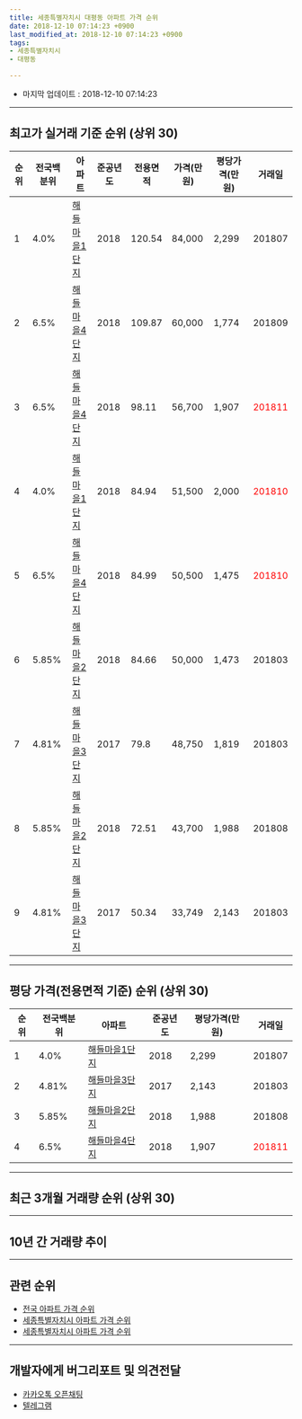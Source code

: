 ```yaml
---
title: 세종특별자치시 대평동 아파트 가격 순위
date: 2018-12-10 07:14:23 +0900
last_modified_at: 2018-12-10 07:14:23 +0900
tags:
- 세종특별자치시
- 대평동

---
```


* 마지막 업데이트 : 2018-12-10 07:14:23

---

## 최고가 실거래 기준 순위 (상위 30)


|순위|전국백분위|아파트|준공년도|전용면적|가격(만원)|평당가격(만원)|거래일|
|---|---|---|---|---|---|---|---|
|1|4.0%|[해들마을1단지](https://search.naver.com/search.naver?query=%EC%84%B8%EC%A2%85%ED%8A%B9%EB%B3%84%EC%9E%90%EC%B9%98%EC%8B%9C+%EB%8C%80%ED%8F%89%EB%8F%99+%ED%95%B4%EB%93%A4%EB%A7%88%EC%9D%841%EB%8B%A8%EC%A7%80)|2018|120.54|84,000|2,299|201807|
|2|6.5%|[해들마을4단지](https://search.naver.com/search.naver?query=%EC%84%B8%EC%A2%85%ED%8A%B9%EB%B3%84%EC%9E%90%EC%B9%98%EC%8B%9C+%EB%8C%80%ED%8F%89%EB%8F%99+%ED%95%B4%EB%93%A4%EB%A7%88%EC%9D%844%EB%8B%A8%EC%A7%80)|2018|109.87|60,000|1,774|201809|
|3|6.5%|[해들마을4단지](https://search.naver.com/search.naver?query=%EC%84%B8%EC%A2%85%ED%8A%B9%EB%B3%84%EC%9E%90%EC%B9%98%EC%8B%9C+%EB%8C%80%ED%8F%89%EB%8F%99+%ED%95%B4%EB%93%A4%EB%A7%88%EC%9D%844%EB%8B%A8%EC%A7%80)|2018|98.11|56,700|1,907|<span style="color:red">201811</span>|
|4|4.0%|[해들마을1단지](https://search.naver.com/search.naver?query=%EC%84%B8%EC%A2%85%ED%8A%B9%EB%B3%84%EC%9E%90%EC%B9%98%EC%8B%9C+%EB%8C%80%ED%8F%89%EB%8F%99+%ED%95%B4%EB%93%A4%EB%A7%88%EC%9D%841%EB%8B%A8%EC%A7%80)|2018|84.94|51,500|2,000|<span style="color:red">201810</span>|
|5|6.5%|[해들마을4단지](https://search.naver.com/search.naver?query=%EC%84%B8%EC%A2%85%ED%8A%B9%EB%B3%84%EC%9E%90%EC%B9%98%EC%8B%9C+%EB%8C%80%ED%8F%89%EB%8F%99+%ED%95%B4%EB%93%A4%EB%A7%88%EC%9D%844%EB%8B%A8%EC%A7%80)|2018|84.99|50,500|1,475|<span style="color:red">201810</span>|
|6|5.85%|[해들마을2단지](https://search.naver.com/search.naver?query=%EC%84%B8%EC%A2%85%ED%8A%B9%EB%B3%84%EC%9E%90%EC%B9%98%EC%8B%9C+%EB%8C%80%ED%8F%89%EB%8F%99+%ED%95%B4%EB%93%A4%EB%A7%88%EC%9D%842%EB%8B%A8%EC%A7%80)|2018|84.66|50,000|1,473|201803|
|7|4.81%|[해들마을3단지](https://search.naver.com/search.naver?query=%EC%84%B8%EC%A2%85%ED%8A%B9%EB%B3%84%EC%9E%90%EC%B9%98%EC%8B%9C+%EB%8C%80%ED%8F%89%EB%8F%99+%ED%95%B4%EB%93%A4%EB%A7%88%EC%9D%843%EB%8B%A8%EC%A7%80)|2017|79.8|48,750|1,819|201803|
|8|5.85%|[해들마을2단지](https://search.naver.com/search.naver?query=%EC%84%B8%EC%A2%85%ED%8A%B9%EB%B3%84%EC%9E%90%EC%B9%98%EC%8B%9C+%EB%8C%80%ED%8F%89%EB%8F%99+%ED%95%B4%EB%93%A4%EB%A7%88%EC%9D%842%EB%8B%A8%EC%A7%80)|2018|72.51|43,700|1,988|201808|
|9|4.81%|[해들마을3단지](https://search.naver.com/search.naver?query=%EC%84%B8%EC%A2%85%ED%8A%B9%EB%B3%84%EC%9E%90%EC%B9%98%EC%8B%9C+%EB%8C%80%ED%8F%89%EB%8F%99+%ED%95%B4%EB%93%A4%EB%A7%88%EC%9D%843%EB%8B%A8%EC%A7%80)|2017|50.34|33,749|2,143|201803|


---

## 평당 가격(전용면적 기준) 순위 (상위 30)


|순위|전국백분위|아파트|준공년도|평당가격(만원)|거래일|
|---|---|---|---|---|---|
|1|4.0%|[해들마을1단지](https://search.naver.com/search.naver?query=%EC%84%B8%EC%A2%85%ED%8A%B9%EB%B3%84%EC%9E%90%EC%B9%98%EC%8B%9C+%EB%8C%80%ED%8F%89%EB%8F%99+%ED%95%B4%EB%93%A4%EB%A7%88%EC%9D%841%EB%8B%A8%EC%A7%80)|2018|2,299|201807|
|2|4.81%|[해들마을3단지](https://search.naver.com/search.naver?query=%EC%84%B8%EC%A2%85%ED%8A%B9%EB%B3%84%EC%9E%90%EC%B9%98%EC%8B%9C+%EB%8C%80%ED%8F%89%EB%8F%99+%ED%95%B4%EB%93%A4%EB%A7%88%EC%9D%843%EB%8B%A8%EC%A7%80)|2017|2,143|201803|
|3|5.85%|[해들마을2단지](https://search.naver.com/search.naver?query=%EC%84%B8%EC%A2%85%ED%8A%B9%EB%B3%84%EC%9E%90%EC%B9%98%EC%8B%9C+%EB%8C%80%ED%8F%89%EB%8F%99+%ED%95%B4%EB%93%A4%EB%A7%88%EC%9D%842%EB%8B%A8%EC%A7%80)|2018|1,988|201808|
|4|6.5%|[해들마을4단지](https://search.naver.com/search.naver?query=%EC%84%B8%EC%A2%85%ED%8A%B9%EB%B3%84%EC%9E%90%EC%B9%98%EC%8B%9C+%EB%8C%80%ED%8F%89%EB%8F%99+%ED%95%B4%EB%93%A4%EB%A7%88%EC%9D%844%EB%8B%A8%EC%A7%80)|2018|1,907|<span style="color:red">201811</span>|


---

## 최근 3개월 거래량 순위 (상위 30)


<div style="width:100%;">
    <canvas id="deal_count_ranking" height="250"></canvas>
</div>


<script>
new Chart(document.getElementById("deal_count_ranking"), {
    type: 'horizontalBar',
    data: {
        labels: ['해들마을4단지', '해들마을3단지', '해들마을1단지'],
        datasets: [{
            label: '실거래 수',
            data: [7, 1, 1],
            borderColor: "rgba(255, 0, 128, 1)",
            backgroundColor: "rgba(255, 0, 128, 0.5)",
            fill: false,
        }]
    },
    options: {
        responsive: true,
        title: {
            display: true,
            text: '최근 3개월 거래량 순위'
        },
        tooltips: {
            mode: 'index',
            intersect: false,
            callbacks: {
                title: function(tooltipItems, data) {
                    return "실거래 수:";
                },
                label: function(tooltipItem, data) {
                    return data.labels[tooltipItem.index] + ": " + tooltipItem.xLabel;
                }
            }
        },
        hover: {
            mode: 'nearest',
            intersect: true
        },
        scales: {
            xAxes: [{
                display: true,
                scaleLabel: {
                    display: true,
                    labelString: '실거래 수'
                },
                ticks: {
                    suggestedMin: 0,
                }
            }],
            yAxes: [{
                display: true,
                ticks: {
                    autoSkip: false,
                    callback: function(value, index, values) {
                        if (value.length > 15)
                            return value.substr(0, 13) + "...";
                        else
                            return value;
                    }
                },
                scaleLabel: {
                    display: false,
                }
            }]
        }
    }
});

</script>


---

## 10년 간 거래량 추이


<div style="width:100%;">
    <canvas id="deal_progress" height="250"></canvas>
</div>

<script>
new Chart(document.getElementById("deal_progress"), {
    type: 'line',
    data: {
        labels: ['200812','200901','200902','200903','200904','200905','200906','200907','200908','200909','200910','200911','200912','201001','201002','201003','201004','201005','201006','201007','201008','201009','201010','201011','201012','201101','201102','201103','201104','201105','201106','201107','201108','201109','201110','201111','201112','201201','201202','201203','201204','201205','201206','201207','201208','201209','201210','201211','201212','201301','201302','201303','201304','201305','201306','201307','201308','201309','201310','201311','201312','201401','201402','201403','201404','201405','201406','201407','201408','201409','201410','201411','201412','201501','201502','201503','201504','201505','201506','201507','201508','201509','201510','201511','201512','201601','201602','201603','201604','201605','201606','201607','201608','201609','201610','201611','201612','201701','201702','201703','201704','201705','201706','201707','201708','201709','201710','201711','201712','201801','201802','201803','201804','201805','201806','201807','201808','201809','201810','201811','201812'],
        datasets: [{
            label: '실거래 수',
            pointRadius: 1,
            data: [0, 0, 0, 0, 0, 0, 0, 0, 0, 0, 0, 0, 0, 0, 0, 0, 0, 0, 0, 0, 0, 0, 0, 0, 0, 0, 0, 0, 0, 0, 0, 0, 0, 0, 0, 0, 0, 0, 0, 0, 0, 0, 0, 0, 0, 0, 0, 0, 0, 0, 0, 0, 0, 0, 0, 0, 0, 0, 0, 0, 0, 0, 0, 0, 0, 0, 0, 0, 0, 0, 0, 0, 0, 0, 0, 0, 0, 0, 0, 0, 0, 0, 0, 0, 0, 0, 0, 0, 0, 0, 0, 0, 0, 0, 0, 0, 0, 0, 0, 0, 0, 0, 0, 0, 0, 0, 0, 0, 0, 0, 1, 4, 0, 1, 1, 1, 1, 2, 6, 3, 0],
            borderColor: "rgba(255, 201, 14, 1)",
            backgroundColor: "rgba(255, 201, 14, 0.5)",
            fill: true,
        }]
    },
    options: {
        responsive: true,
        title: {
            display: true,
            text: '10년간 거래량 추이'
        },
        tooltips: {
            mode: 'index',
            intersect: false,
        },
        hover: {
            mode: 'nearest',
            intersect: true
        },
        scales: {
            xAxes: [{
                display: true,
                scaleLabel: {
                    display: true,
                    labelString: '년/월'
                }
            }],
            yAxes: [{
                display: true,
                ticks: {
                    suggestedMin: 0,
                },
                scaleLabel: {
                    display: true,
                    labelString: '실거래 수'
                }
            }]
        }
    }
});

</script>


---

## 관련 순위

- [전국 아파트 가격 순위](https://inasie.github.io/apt-ranking/전국)
- [세종특별자치시 아파트 가격 순위](https://inasie.github.io/apt-ranking/세종특별자치시)
- [세종특별자치시 아파트 가격 순위](https://inasie.github.io/apt-ranking/세종특별자치시)


---

## 개발자에게 버그리포트 및 의견전달

- [카카오톡 오픈채팅](https://open.kakao.com/o/gLJUAP4)
- [텔레그램](https://t.me/inasie)

